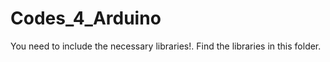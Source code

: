 # Codes_4_Arduino

You need to include the necessary libraries!.
Find the libraries in this folder.
